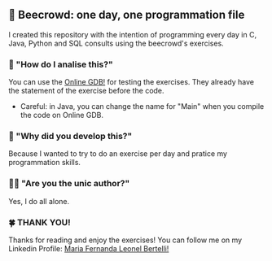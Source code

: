 ## 🚢 Beecrowd: one day, one programmation file
I created this repository with the intention of programming every day in C, Java, Python and SQL consults using the beecrowd's exercises.

### 👾 "How do I analise this?" 
You can use the <a href="https://www.onlinegdb.com/" > Online GDB!</a> for testing the exercises.
They already have the statement of the exercise before the code.
<ul>
  <li> Careful: in Java, you can change the name for "Main" when you compile the code on Online GDB.</li>
</ul>

### 🤔 "Why did you develop this?" 
Because I wanted to try to do an exercise per day and pratice my programmation skills.

### 👩‍💻 "Are you the unic author?" 
Yes, I do all alone.

### 🍀 THANK YOU! 
<p> 
  Thanks for reading and enjoy the exercises! You can follow me on my Linkedin Profile:
  <a href = "https://www.linkedin.com/in/maria-fernanda-leonel-bertelli-252480257"> Maria Fernanda Leonel Bertelli! </a>
</p>
